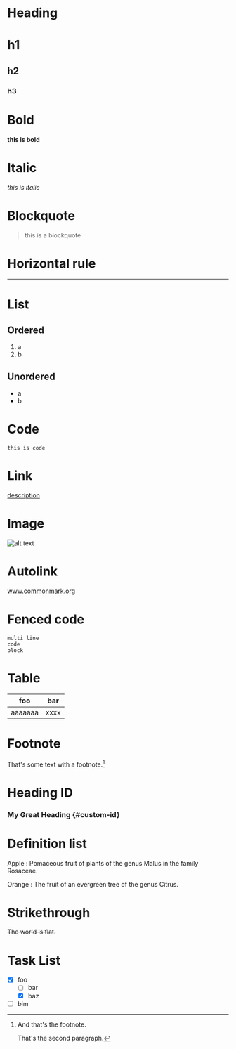 # Heading

# h1
## h2
### h3

# Bold

**this is bold**

# Italic

*this is italic*

# Blockquote

> this is a blockquote

# Horizontal rule

---

# List

## Ordered

1. a
2. b

## Unordered

- a
- b

# Code

`this is code`

# Link

[description](target)

# Image

![alt text](image.jpg)

# Autolink

www.commonmark.org

# Fenced code

```
multi line
code
block
```

# Table

|foo|bar|
|---|---|
|aaaaaaa|xxxx|

# Footnote

That's some text with a footnote.[^1]

[^1]: And that's the footnote.

    That's the second paragraph.

# Heading ID

### My Great Heading {#custom-id}

# Definition list

Apple
:   Pomaceous fruit of plants of the genus Malus in
the family Rosaceae.

Orange
:   The fruit of an evergreen tree of the genus Citrus.

# Strikethrough

~~The world is flat.~~

# Task List

- [x] foo
  - [ ] bar
  - [x] baz
- [ ] bim
